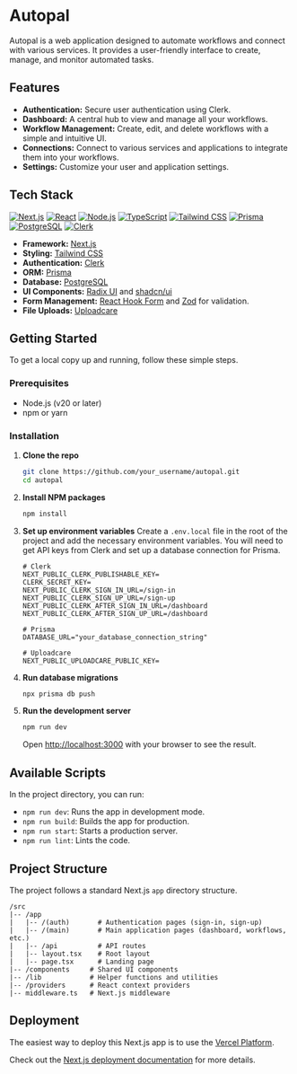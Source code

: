 # Autopal

Autopal is a web application designed to automate workflows and connect with various services. It provides a user-friendly interface to create, manage, and monitor automated tasks.

## Features

- **Authentication:** Secure user authentication using Clerk.
- **Dashboard:** A central hub to view and manage all your workflows.
- **Workflow Management:** Create, edit, and delete workflows with a simple and intuitive UI.
- **Connections:** Connect to various services and applications to integrate them into your workflows.
- **Settings:** Customize your user and application settings.

## Tech Stack
[![Next.js](https://img.shields.io/badge/Next.js-000000?style=for-the-badge&logo=nextdotjs&logoColor=white)](https://nextjs.org/) [![React](https://img.shields.io/badge/React-20232A?style=for-the-badge&logo=react&logoColor=61DAFB)](https://reactjs.org/) [![Node.js](https://img.shields.io/badge/Node.js-339933?style=for-the-badge&logo=nodedotjs&logoColor=white)](https://nodejs.org/en/) [![TypeScript](https://img.shields.io/badge/TypeScript-3178C6?style=for-the-badge&logo=typescript&logoColor=white)](https://www.typescriptlang.org/) [![Tailwind CSS](https://img.shields.io/badge/Tailwind_CSS-38B2AC?style=for-the-badge&logo=tailwind-css&logoColor=white)](https://tailwindcss.com/) [![Prisma](https://img.shields.io/badge/Prisma-2D3748?style=for-the-badge&logo=prisma&logoColor=white)](https://www.prisma.io/) [![PostgreSQL](https://img.shields.io/badge/PostgreSQL-316192?style=for-the-badge&logo=postgresql&logoColor=white)](https://www.postgresql.org/) [![Clerk](https://img.shields.io/badge/Clerk-6C47FF?style=for-the-badge&logo=clerk&logoColor=white)](https://clerk.com/)
- **Framework:** [Next.js](https://nextjs.org/)
- **Styling:** [Tailwind CSS](https://tailwindcss.com/)
- **Authentication:** [Clerk](https://clerk.com/)
- **ORM:** [Prisma](https://www.prisma.io/)
- **Database:** [PostgreSQL](https://www.postgresql.org/)
- **UI Components:** [Radix UI](https://www.radix-ui.com/) and [shadcn/ui](https://ui.shadcn.com/)
- **Form Management:** [React Hook Form](https://react-hook-form.com/) and [Zod](https://zod.dev/) for validation.
- **File Uploads:** [Uploadcare](https://uploadcare.com/)

## Getting Started

To get a local copy up and running, follow these simple steps.

### Prerequisites

- Node.js (v20 or later)
- npm or yarn

### Installation

1. **Clone the repo**
   ```sh
   git clone https://github.com/your_username/autopal.git
   cd autopal
   ```
2. **Install NPM packages**
   ```sh
   npm install
   ```
3. **Set up environment variables**
   Create a `.env.local` file in the root of the project and add the necessary environment variables. You will need to get API keys from Clerk and set up a database connection for Prisma.
   ```
   # Clerk
   NEXT_PUBLIC_CLERK_PUBLISHABLE_KEY=
   CLERK_SECRET_KEY=
   NEXT_PUBLIC_CLERK_SIGN_IN_URL=/sign-in
   NEXT_PUBLIC_CLERK_SIGN_UP_URL=/sign-up
   NEXT_PUBLIC_CLERK_AFTER_SIGN_IN_URL=/dashboard
   NEXT_PUBLIC_CLERK_AFTER_SIGN_UP_URL=/dashboard

   # Prisma
   DATABASE_URL="your_database_connection_string"

   # Uploadcare
   NEXT_PUBLIC_UPLOADCARE_PUBLIC_KEY=
   ```
4. **Run database migrations**
   ```sh
   npx prisma db push
   ```
5. **Run the development server**
   ```sh
   npm run dev
   ```
   Open [http://localhost:3000](http://localhost:3000) with your browser to see the result.

## Available Scripts

In the project directory, you can run:

- `npm run dev`: Runs the app in development mode.
- `npm run build`: Builds the app for production.
- `npm run start`: Starts a production server.
- `npm run lint`: Lints the code.

## Project Structure

The project follows a standard Next.js `app` directory structure.

```
/src
|-- /app
|   |-- /(auth)       # Authentication pages (sign-in, sign-up)
|   |-- /(main)       # Main application pages (dashboard, workflows, etc.)
|   |-- /api          # API routes
|   |-- layout.tsx    # Root layout
|   |-- page.tsx      # Landing page
|-- /components     # Shared UI components
|-- /lib            # Helper functions and utilities
|-- /providers      # React context providers
|-- middleware.ts   # Next.js middleware
```

## Deployment

The easiest way to deploy this Next.js app is to use the [Vercel Platform](https://vercel.com/new).

Check out the [Next.js deployment documentation](https://nextjs.org/docs/app/building-your-application/deploying) for more details.
